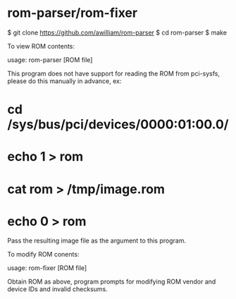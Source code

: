 rom-parser/rom-fixer
====================

$ git clone https://github.com/awilliam/rom-parser
$ cd rom-parser
$ make

To view ROM contents:

usage: rom-parser [ROM file]

This program does not have support for reading the ROM from pci-sysfs, please do this manually in advance, ex:

# cd /sys/bus/pci/devices/0000:01:00.0/
# echo 1 > rom
# cat rom > /tmp/image.rom
# echo 0 > rom

Pass the resulting image file as the argument to this program.

To modify ROM conents:

usage: rom-fixer [ROM file]

Obtain ROM as above, program prompts for modifying ROM vendor and device IDs and invalid checksums.
